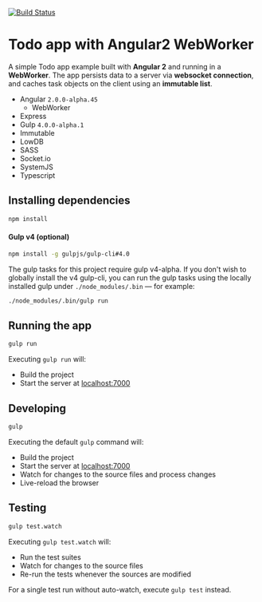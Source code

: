 [![Build Status](https://travis-ci.org/r-park/todo-angular2-webworker.svg?branch=master)](https://travis-ci.org/r-park/todo-angular2-webworker)


# Todo app with Angular2 WebWorker
A simple Todo app example built with **Angular 2** and running in a **WebWorker**. The app persists data to a server via **websocket connection**, and caches task objects on the client using an **immutable list**.

- Angular `2.0.0-alpha.45`
  - WebWorker
- Express
- Gulp `4.0.0-alpha.1`
- Immutable
- LowDB
- SASS
- Socket.io
- SystemJS
- Typescript

## Installing dependencies
```bash
npm install
```

#### Gulp v4 (optional)
```bash
npm install -g gulpjs/gulp-cli#4.0
```
The gulp tasks for this project require gulp v4-alpha. If you don't wish to globally install the v4 gulp-cli, you can run the gulp tasks using the locally installed gulp under `./node_modules/.bin` — for example:
```bash
./node_modules/.bin/gulp run
```

## Running the app
```bash
gulp run
```
Executing `gulp run` will:
- Build the project
- Start the server at <a href="http://localhost:7000" target="_blank">localhost:7000</a>

## Developing
```bash
gulp
```
Executing the default `gulp` command will:
- Build the project
- Start the server at <a href="http://localhost:7000" target="_blank">localhost:7000</a>
- Watch for changes to the source files and process changes
- Live-reload the browser

## Testing
```bash
gulp test.watch
```
Executing `gulp test.watch` will:
- Run the test suites
- Watch for changes to the source files
- Re-run the tests whenever the sources are modified

For a single test run without auto-watch, execute `gulp test` instead.
